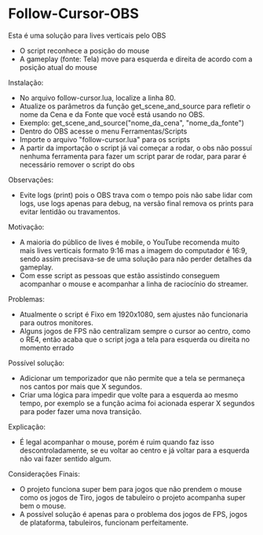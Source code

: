 # Follow-Cursor-OBS

Esta é uma solução para lives verticais pelo OBS 

- O script reconhece a posição do mouse
- A gameplay (fonte: Tela) move para esquerda e direita de acordo com a posição atual do mouse

Instalação:

- No arquivo follow-cursor.lua, localize a linha 80.
- Atualize os parâmetros da função get_scene_and_source para refletir o nome da Cena e da Fonte que você está usando no OBS.
- Exemplo: get_scene_and_source("nome_da_cena", "nome_da_fonte")
- Dentro do OBS acesse o menu Ferramentas/Scripts
- Importe o arquivo "follow-cursor.lua" para os scripts
- A partir da importação o script já vai começar a rodar, o obs não possuí nenhuma ferramenta para fazer um script parar de rodar, para parar é necessário remover o script do obs

Observações:

- Evite logs (print) pois o OBS trava com o tempo pois não sabe lidar com logs, use logs apenas para debug, na versão final remova os prints para evitar lentidão ou travamentos.

Motivação:

- A maioria do público de lives é mobile, o YouTube recomenda muito mais lives verticais formato 9:16 mas a imagem do computador é 16:9,
sendo assim precisava-se de uma solução para não perder detalhes da gameplay.
- Com esse script as pessoas que estão assistindo conseguem acompanhar o mouse e acompanhar a linha de raciocínio do streamer.

Problemas:

- Atualmente o script é Fixo em 1920x1080, sem ajustes não funcionaria para outros monitores.
- Alguns jogos de FPS não centralizam sempre o cursor ao centro, como o RE4, então acaba que o script joga a tela para esquerda ou direita no momento errado

Possível solução:
- Adicionar um temporizador que não permite que a tela se permaneça nos cantos por mais que X segundos.
- Criar uma lógica para impedir que volte para a esquerda ao mesmo tempo, por exemplo se a função acima foi acionada esperar X segundos para poder fazer uma nova transição.

Explicação:
- É legal acompanhar o mouse, porém é ruim quando faz isso descontroladamente, se eu voltar ao centro e já voltar para a esquerda não vai fazer sentido algum.

Considerações Finais: 

- O projeto funciona super bem para jogos que não prendem o mouse como os jogos de Tiro, jogos de tabuleiro o projeto acompanha super bem o mouse.
- A possível solução é apenas para o problema dos jogos de FPS, jogos de plataforma, tabuleiros, funcionam perfeitamente.
